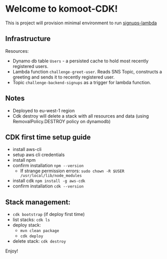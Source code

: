 # Welcome to komoot-CDK!
This is project will provision minimal environment to run [signups-lambda](https://github.com/pausbc/signups-lambda)

## Infrastructure
Resources:
* Dynamo db table `Users` - a persisted cache to hold most recently registered users.
* Lambda function `challenge-greet-user`. Reads SNS Topic, constructs a greeting and sends it to recently registered user.
* Topic `challenge-backend-signups` as a trigger for lambda function.

## Notes 
* Deployed to eu-west-1 region
* Cdk destroy will delete a stack with all resources and data (using RemovalPolicy.DESTROY policy on dynamodb)

## CDK first time setup guide
* install aws-cli
* setup aws cli credentials
* install npm
* confirm installation `npm --version`
    * If strange permission errors: `sudo chown -R $USER /usr/local/lib/node_modules`
* install cdk `npm install -g aws-cdk`
* confirm installation `cdk --version`

## Stack management:
* `cdk bootstrap` (if deploy first time)
* list stacks: `cdk ls`
* deploy stack:
    * `mvn clean package`
	* `cdk deploy`
* delete stack: `cdk destroy`

Enjoy!
